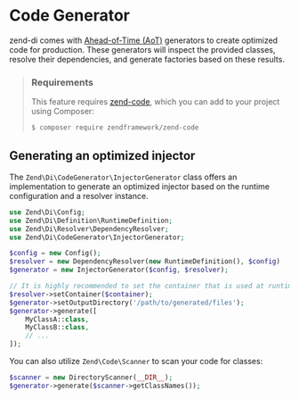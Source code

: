 # Code Generator

zend-di comes with [Ahead-of-Time (AoT)](https://en.wikipedia.org/wiki/Ahead-of-time_compilation)
generators to create optimized code for production. These generators will
inspect the provided classes, resolve their dependencies, and generate factories
based on these results.

> ### Requirements
> 
> This feature requires [zend-code](https://docs.zendframework.com/zend-code/),
> which you can add to your project using Composer:
>
> ```bash
> $ composer require zendframework/zend-code
> ```

## Generating an optimized injector

The `Zend\Di\CodeGenerator\InjectorGenerator` class offers an implementation to
generate an optimized injector based on the runtime configuration and a resolver
instance.

```php
use Zend\Di\Config;
use Zend\Di\Definition\RuntimeDefinition;
use Zend\Di\Resolver\DependencyResolver;
use Zend\Di\CodeGenerator\InjectorGenerator;

$config = new Config();
$resolver = new DependencyResolver(new RuntimeDefinition(), $config)
$generator = new InjectorGenerator($config, $resolver);

// It is highly recommended to set the container that is used at runtime:
$resolver->setContainer($container);
$generator->setOutputDirectory('/path/to/generated/files');
$generator->generate([
    MyClassA::class,
    MyClassB::class,
    // ...
]);
```

You can also utilize `Zend\Code\Scanner` to scan your code for classes:

```php
$scanner = new DirectoryScanner(__DIR__);
$generator->generate($scanner->getClassNames());
```
